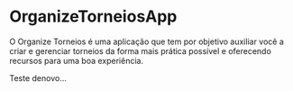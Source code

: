 # OrganizeTorneiosApp
O Organize Torneios é uma aplicação que tem por objetivo auxiliar você a criar e gerenciar torneios da forma mais prática possível e oferecendo recursos para uma boa experiência.

Teste denovo...
